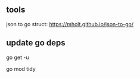 ## tools

json to go struct: https://mholt.github.io/json-to-go/

## update go deps

go get -u

go mod tidy